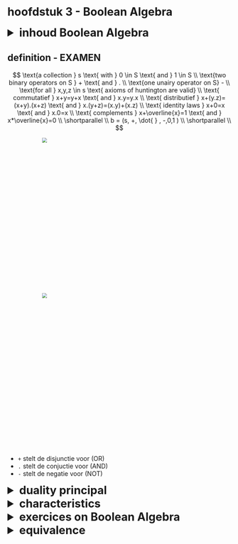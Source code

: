 <style>
  summary, h1 {
    font-size: 25px;
    font-weight: bold
  }

  img { 
    zoom: 0.7;
    width: 500px;
    margin: 0 auto
  }

  u {
    font-size: 20px
  }

  .exam-question {
    color: red;
    font-weight: bold; 
  }

  .container {
      display: flex;
      flex-direction: column;
      justify-content: center;
      align-items: center;
      background: transparent
  }
</style>

# hoofdstuk 3 - Boolean Algebra
<details>
  <summary>inhoud Boolean Algebra</summary>
    
    - definition
    - duality principal 
    - characteristics
    - exercices on Boolean Algebra
</details>

## definition  - EXAMEN
  $$
  \text{a collection } s \text{ with } 0 \in S \text{ and } 1 \in S  \\
  \text{two binary operators on S } + \text{ and } . \\
  \text{one unairy operator on S} - \\
  \text{for all } x,y,z \in s \text{ axioms of huntington are valid} \\
  \text{ commutatief } x+y=y+x \text{ and } x.y=y.x  \\
  \text{ distributief } x+(y.z)=(x+y).(x+z) \text{ and } x.(y+z)=(x.y)+(x.z) \\
  \text{ identity laws } x+0=x \text{ and } x.0=x \\
  \text{ complements } x+\overline{x}=1 \text{ and } x*\overline{x}=0  \\
  \shortparallel \\
  b = (s, +, \dot{ } , -,0,1 ) \\
  \shortparallel \\
  $$

<div class="container">
  <img src="https://slideplayer.com/slide/736460/2/images/33/Negation+Conjunction+Disjunction+T+F+p+F+T+q+p+F+T+q+p+Implication+Equivalence+T+F+q+p+T+F+q+p.jpg">
</div>

<div class="container">
  <img src="https://i.pinimg.com/originals/e6/30/09/e63009acaf85a297b452a0a4ee6a56f1.png">
</div>


- `+` stelt de disjunctie voor (OR)
- `.` stelt de conjuctie voor (AND)
- `-` stelt de negatie voor (NOT)

<details>
  <summary>duality principal</summary>



</details>

<details>
  <summary>characteristics</summary>



</details>

<details>
  <summary>exercices on Boolean Algebra</summary>

| a   | b   | c   | (not a) = d | b nand a = e | c xor e = m' | c and e = m |
| --- | --- | --- | ----------- | ------------ | ------------ | ----------- |
| t   | t   | t   | f           | f            | t            | f           |
| t   | t   | f   | f           | f            | f            | f           |
| t   | f   | t   | f           | t            | f            | t           |
| t   | f   | f   | f           | t            | t            | f           |
| f   | t   | t   | t           | t            | f            | t           |
| f   | t   | f   | t           | t            | t            | f           |
| f   | f   | t   | t           | t            | f            | t           |
| f   | f   | f   | t           | t            | t            | f           |

| a   | b   | (b xor a) = d | b and a = e | d or e = m |
| --- | --- | ------------- | ----------- | ---------- |
| t   | t   | f             | t           | t          |
| t   | f   | t             | f           | t          |
| f   | t   | t             | f           | t          |
| f   | f   | f             | f           | f          |

| a   | b   | c   | not(b xor a) = d | b and c = e | d and b = m | b or e = m |
| --- | --- | --- | ---------------- | ----------- | ----------- | ---------- |
| t   | t   | t   | t                | t           | t           | t          |
| t   | t   | f   | t                | f           | t           | t          |
| t   | f   | t   | f                | f           | f           | f          |
| t   | f   | f   | f                | f           | f           | f          |
| f   | t   | t   | f                | t           | f           | t          |
| f   | t   | f   | f                | f           | f           | t          |
| f   | f   | t   | t                | f           | f           | f          |
| f   | f   | f   | t                | f           | f           | f          |

| a   | b   | c   | a and b and c = d | a or b or c = e | d xor e = m |
| --- | --- | --- | ----------------- | --------------- | ----------- |
| t   | t   | t   | t                 | t               | f           |
| t   | t   | f   | f                 | t               | t           |
| t   | f   | t   | f                 | t               | t           |
| t   | f   | f   | f                 | t               | t           |
| f   | t   | t   | f                 | t               | t           |
| f   | t   | f   | f                 | t               | t           |
| f   | f   | t   | f                 | t               | t           |
| f   | f   | f   | f                 | f               | f           |

| a   | b   | c   | a nand b = d | c or d = m |
| --- | --- | --- | ------------ | ---------- |
| t   | t   | t   | f            | t          |
| t   | t   | f   | f            | f          |
| t   | f   | t   | t            | t          |
| t   | f   | f   | t            | t          |
| f   | t   | t   | t            | t          |
| f   | t   | f   | t            | t          |
| f   | f   | t   | t            | t          |
| f   | f   | f   | t            | t          |

| a   | b   | c   | d   | c and d = x | c xor d = z | x buff by a = y | z buff by b = w | m   |
| --- | --- | --- | --- | ----------- | ----------- | --------------- | --------------- | --- |
| t   | t   | t   | t   | T           | F           | T               | F               | x   |
| t   | t   | t   | f   | F           | T           | F               | T               | x   |
| t   | t   | f   | t   | F           | T           | F               | T               | x   |
| t   | t   | f   | f   | F           | F           | F               | F               | F   |
| t   | f   | t   | t   | T           | F           | T               | hi-z            | T   |
| t   | f   | t   | f   | F           | T           | F               | hi-z            | F   |
| t   | f   | f   | t   | F           | T           | F               | hi-z            | F   |
| t   | f   | f   | f   | F           | F           | F               | hi-z            | F   |
| f   | t   | t   | t   | T           | F           | hi-z            | F               | F   |
| f   | t   | t   | f   | F           | T           | hi-z            | T               | T   |
| f   | t   | f   | t   | F           | T           | hi-z            | T               | T   |
| f   | t   | f   | f   | F           | F           | hi-z            | F               | F   |
| f   | f   | t   | t   | T           | F           | hi-z            | hi-z            | -   |
| f   | f   | t   | f   | F           | T           | hi-z            | hi-z            | -   |
| f   | f   | f   | f   | F           | F           | hi-z            | hi-z            | -   |

| a   | b   | c   | a and b = d | a xor b = e | b or c = f | d buff by a = g | f buff by e =h | m   |
| --- | --- | --- | ----------- | ----------- | ---------- | --------------- | -------------- | --- |
| 1   | 1   | 1   | 1           | 0           | 1          | 1               | 1              | 1   |
| 1   | 1   | 0   | 1           | 0           | 1          | 1               | 1              | 1   |
| 1   | 0   | 1   | 0           | 1           | 1          | 0               | 1              | x   |
| 1   | 0   | 0   | 0           | 1           | 0          | 0               | 0              | 0   |
| 0   | 1   | 1   | 0           | 1           | 1          | hi-z            | 1              | 1   |
| 0   | 1   | 0   | 0           | 1           | 1          | hi-z            | 1              | 1   |
| 0   | 0   | 1   | 0           | 0           | 1          | hi-z            | hi-z           | -   |
| 0   | 0   | 0   | 0           | 0           | 0          | hi-z            | hi-z           | -   |

</details>

<details>
  <summary>equivalence</summary>

def. two logical gates are equivalent if their outputs are the same given a certain input

</details>
